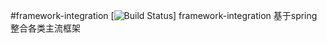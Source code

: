 #framework-integration
[![Build Status](https://travis-ci.org/baidu/tera.svg)]
framework-integration  基于spring 整合各类主流框架
